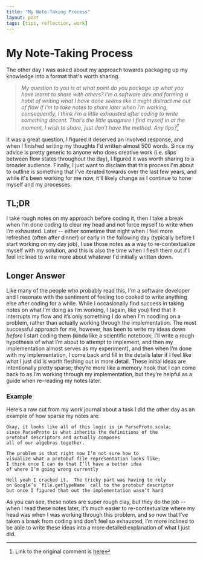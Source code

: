 ```yaml
---
title: "My Note-Taking Process"
layout: post
tags: [tips, reflection, work]
---
```


# My Note-Taking Process

The other day I was asked about my approach towards packaging up my knowledge into a format that's worth sharing.

> _My question to you is at what point do you package up what you have learnt to share with others? I’m a software dev and forming a habit of writing what I have done seems like it might distract me out of flow if i’m to take notes to share later when i’m working, consequently, I think i’m a little exhausted after coding to write something decent. That’s the little quagmire I find myself in at the moment, I wish to share, just don’t have the method. Any tips?[^bignote]_

[^bignote]: Link to the original comment is [here](https://lobste.rs/s/cpfvxb/what_are_you_doing_this_weekend#c_0dodez)

It was a great question, I figured it deserved an involved response, and when I finished writing my thoughts I'd written almost 500 words.  Since my advice is pretty generic to anyone who does creative work (i.e. slips between flow states throughout the day), I figured it was worth sharing to a broader audience.  Finally, I just want to disclaim that this process I'm about to outline is something that I've iterated towards over the last few years, and while it's been working for me now, it'll likely change as I continue to hone myself and my processes.  

## TL;DR

I take rough notes on my approach before coding it, then I take a break when I’m done coding to clear my head and not force myself to write when I’m exhausted. Later -- either sometime that night when I feel more refreshed (often after dinner) or early in the following day (typically before I start working on my day job), I use those notes as a way to re-contextualize myself with my solution, and this is also the time when I flesh them out if I feel inclined to write more about whatever I'd initially written down.

## Longer Answer

Like many of the people who probably read this, I'm a software developer and I resonate with the sentiment of feeling too cooked to write anything else after coding for a while. While I occasionally find success in taking notes on what I’m doing as I’m working, I (again, like you) find that it interrupts my flow and it’s only something I do when I’m noodling on a problem, rather than actually working through the implementation.
The most successful approach for me, however, has been to write my ideas down _before_ I start coding them (kinda like a scientific notebook; I’ll write a rough hypothesis of what I’m about to attempt to implement, and then my implementation almost serves as my experiment), and then when I’m done with my implementation, I come back and fill in the details later if I feel like what I just did is worth fleshing out in more detail. These initial ideas are intentionally pretty sparse; they’re more like a memory hook that I can come back to as I’m working through my implementation, but they’re helpful as a guide when re-reading my notes later.

### Example 
Here’s a raw cut from my work journal about a task I did the other day as an example of how sparse my notes are:

```
Okay, it looks like all of this logic is in ParseProto.scala; 
since ParseProto is what inherits the definitions of the 
protobuf descriptors and actually composes 
all of our algebras together.  

The problem is that right now I’m not sure how to 
visualize what a protobuf file representation looks like; 
I think once I can do that I’ll have a better idea 
of where I’m going wrong currently

Hell yeah I cracked it.  The tricky part was having to rely 
on Google’s `file.getTypeName` call to the protobuf descriptor 
but once I figured that out the implementation wasn’t hard
```

As you can see, these notes are super rough clay, but they do the job -- when I read these notes later, it’s much easier to re-contextualize where my head was when I was working through this problem, and so now that I’ve taken a break from coding and don’t feel so exhausted, I’m more inclined to be able to write these ideas into a more detailed explanation of what I just did.
